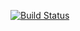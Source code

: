 [![Build Status](https://travis-ci.org/shutas/c4cs-w17-rpn.svg?branch=master)](https://travis-ci.org/shutas/c4cs-w17-rpn)


